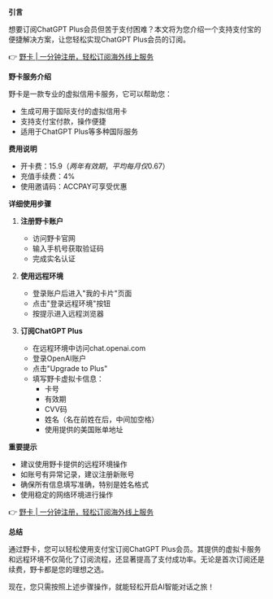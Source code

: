 **引言**

想要订阅ChatGPT Plus会员但苦于支付困难？本文将为您介绍一个支持支付宝的便捷解决方案，让您轻松实现ChatGPT Plus会员的订阅。

👉 [野卡 | 一分钟注册，轻松订阅海外线上服务](https://bit.ly/bewildcard)

**野卡服务介绍**

野卡是一款专业的虚拟信用卡服务，它可以帮助您：
- 生成可用于国际支付的虚拟信用卡
- 支持支付宝付款，操作便捷
- 适用于ChatGPT Plus等多种国际服务

**费用说明**
- 开卡费：$15.9（两年有效期，平均每月仅$0.67）
- 充值手续费：4%
- 使用邀请码：ACCPAY可享受优惠

**详细使用步骤**

1. **注册野卡账户**
   - 访问野卡官网
   - 输入手机号获取验证码
   - 完成实名认证

2. **使用远程环境**
   - 登录账户后进入"我的卡片"页面
   - 点击"登录远程环境"按钮
   - 按提示进入远程浏览器

3. **订阅ChatGPT Plus**
   - 在远程环境中访问chat.openai.com
   - 登录OpenAI账户
   - 点击"Upgrade to Plus"
   - 填写野卡虚拟卡信息：
     * 卡号
     * 有效期
     * CVV码
     * 姓名（名在前姓在后，中间加空格）
     * 使用提供的美国账单地址

**重要提示**
- 建议使用野卡提供的远程环境操作
- 如账号有异常记录，建议注册新账号
- 确保所有信息填写准确，特别是姓名格式
- 使用稳定的网络环境进行操作

👉 [野卡 | 一分钟注册，轻松订阅海外线上服务](https://bit.ly/bewildcard)

**总结**

通过野卡，您可以轻松使用支付宝订阅ChatGPT Plus会员。其提供的虚拟卡服务和远程环境不仅简化了订阅流程，还显著提高了支付成功率。无论是首次订阅还是续费，野卡都是您的理想之选。

现在，您只需按照上述步骤操作，就能轻松开启AI智能对话之旅！